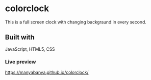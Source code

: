 # colorclock
This is a full screen clock with changing backgraund in every second.

## Built with
JavaScript, HTML5, CSS

### Live preview

https://manyabanya.github.io/colorclock/
